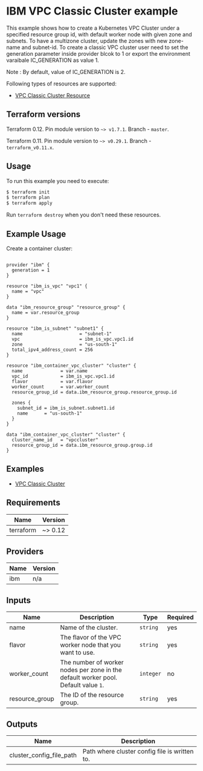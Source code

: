 # IBM VPC Classic Cluster example

This example shows how to create a Kubernetes VPC Cluster under a specified resource group id, with default worker node with given zone and subnets. To have a multizone cluster, update the zones with new zone-name and subnet-id. 
To create a classic VPC cluster user need to set the generation parameter inside provider blcok to 1 or export the environment varaibale IC_GENERATION as value 1.

Note : By default, value of IC_GENERATION is 2.

Following types of resources are supported:

* [ VPC Classic Cluster Resource](https://cloud.ibm.com/docs/terraform?topic=terraform-container-resources#vpc-cluster)


## Terraform versions

Terraform 0.12. Pin module version to `~> v1.7.1`. Branch - `master`.

Terraform 0.11. Pin module version to `~> v0.29.1`. Branch - `terraform_v0.11.x`.

## Usage

To run this example you need to execute:

```bash
$ terraform init
$ terraform plan
$ terraform apply
```

Run `terraform destroy` when you don't need these resources.

## Example Usage

Create a container cluster:

```hcl

provider "ibm" {
  generation = 1
}

resource "ibm_is_vpc" "vpc1" {
  name = "vpc"
}

data "ibm_resource_group" "resource_group" {
  name = var.resource_group
}

resource "ibm_is_subnet" "subnet1" {
  name                     = "subnet-1"
  vpc                      = ibm_is_vpc.vpc1.id
  zone                     = "us-south-1"
  total_ipv4_address_count = 256
}

resource "ibm_container_vpc_cluster" "cluster" {
  name              = var.name
  vpc_id            = ibm_is_vpc.vpc1.id
  flavor            = var.flavor
  worker_count      = var.worker_count
  resource_group_id = data.ibm_resource_group.resource_group.id

  zones {
    subnet_id = ibm_is_subnet.subnet1.id
    name      = "us-south-1"
  }
}
```

```hcl
data "ibm_container_vpc_cluster" "cluster" {
  cluster_name_id   = "vpccluster"
  resource_group_id = data.ibm_resource_group.group.id
}
```

## Examples

* [ VPC Classic Cluster  ](https://github.com/umarali-nagoor/terraform-provider-ibm/tree/v12_iks_openshift_example_update/examples/ibm-cluster/vpc-classic-cluster)

<!-- BEGINNING OF PRE-COMMIT-TERRAFORM DOCS HOOK -->
## Requirements

| Name | Version |
|------|---------|
| terraform | ~> 0.12 |

## Providers

| Name | Version |
|------|---------|
| ibm | n/a |

## Inputs

| Name | Description | Type | Required |
|------|-------------|------|---------|
| name | Name of the cluster. | `string` | yes |
| flavor | The flavor of the VPC worker node that you want to use. | `string` | yes |
| worker\_count | The number of worker nodes per zone in the default worker pool. Default value `1`.| `integer` | no |
| resource_group | The ID of the resource group. | `string` | yes |

## Outputs

| Name | Description |
|------|-------------|
| cluster_config_file_path | Path where cluster config file is written to. |


